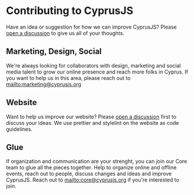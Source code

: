 # Contributing to CyprusJS

Have an idea or suggestion for how we can improve CyprusJS? Please
[open a discussion](https://github.com/cyprusjs/CyprusJS/discussions) to give us
all of your thoughts.

## Marketing, Design, Social

We're always looking for collaborators with design, marketing and social media
talent to grow our online presence and reach more folks in Cyprus. If you want
to help us in this area, please reach out to
[mailto:marketing@cyprusjs.org](marekting@cyprusjs.org)

## Website

Want to help us improve our website? Please
[open a discussion](https://github.com/cyprusjs/CyprusJS/discussions) first to
discuss your ideas. We use prettier and stylelint on the website as code
guidelines.

## Glue

If organization and communication are your strenght, you can join our Core team
to glue all the pieces together. Help to organize online and offline events,
reach out to people, discuss changes and ideas and improve CyprusJS. Reach out
to [mailto:core@cyprusjs.org](core@cyprusjs.org) if you're interested to join.
